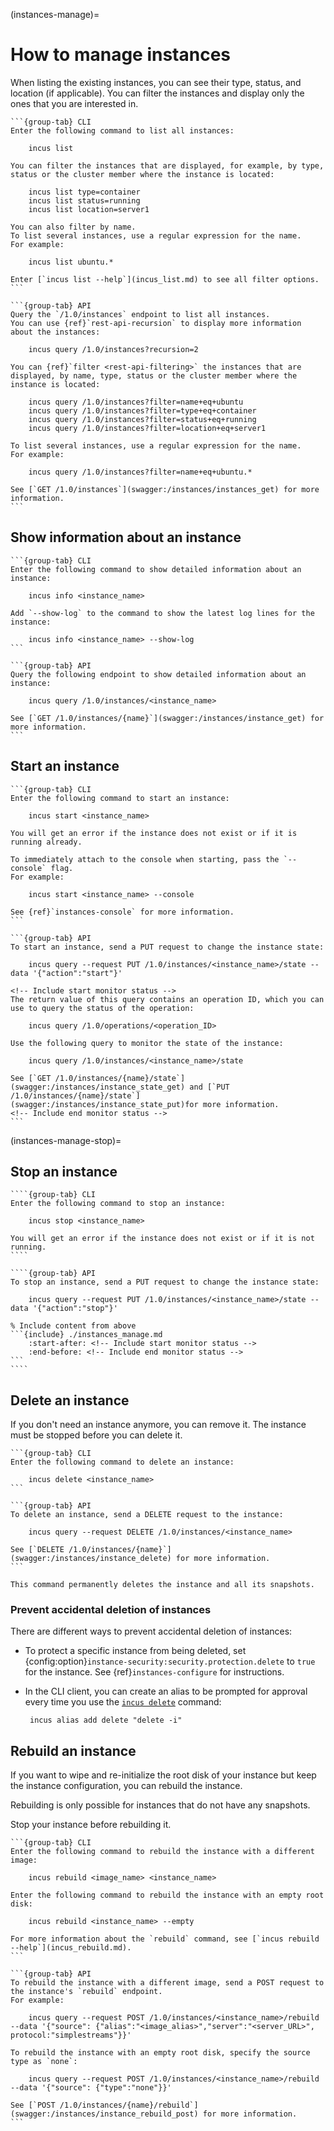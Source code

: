 (instances-manage)=
# How to manage instances

When listing the existing instances, you can see their type, status, and location (if applicable).
You can filter the instances and display only the ones that you are interested in.

````{tabs}
```{group-tab} CLI
Enter the following command to list all instances:

    incus list

You can filter the instances that are displayed, for example, by type, status or the cluster member where the instance is located:

    incus list type=container
    incus list status=running
    incus list location=server1

You can also filter by name.
To list several instances, use a regular expression for the name.
For example:

    incus list ubuntu.*

Enter [`incus list --help`](incus_list.md) to see all filter options.
```

```{group-tab} API
Query the `/1.0/instances` endpoint to list all instances.
You can use {ref}`rest-api-recursion` to display more information about the instances:

    incus query /1.0/instances?recursion=2

You can {ref}`filter <rest-api-filtering>` the instances that are displayed, by name, type, status or the cluster member where the instance is located:

    incus query /1.0/instances?filter=name+eq+ubuntu
    incus query /1.0/instances?filter=type+eq+container
    incus query /1.0/instances?filter=status+eq+running
    incus query /1.0/instances?filter=location+eq+server1

To list several instances, use a regular expression for the name.
For example:

    incus query /1.0/instances?filter=name+eq+ubuntu.*

See [`GET /1.0/instances`](swagger:/instances/instances_get) for more information.
```
````

## Show information about an instance

````{tabs}
```{group-tab} CLI
Enter the following command to show detailed information about an instance:

    incus info <instance_name>

Add `--show-log` to the command to show the latest log lines for the instance:

    incus info <instance_name> --show-log
```

```{group-tab} API
Query the following endpoint to show detailed information about an instance:

    incus query /1.0/instances/<instance_name>

See [`GET /1.0/instances/{name}`](swagger:/instances/instance_get) for more information.
```
````

## Start an instance

````{tabs}
```{group-tab} CLI
Enter the following command to start an instance:

    incus start <instance_name>

You will get an error if the instance does not exist or if it is running already.

To immediately attach to the console when starting, pass the `--console` flag.
For example:

    incus start <instance_name> --console

See {ref}`instances-console` for more information.
```

```{group-tab} API
To start an instance, send a PUT request to change the instance state:

    incus query --request PUT /1.0/instances/<instance_name>/state --data '{"action":"start"}'

<!-- Include start monitor status -->
The return value of this query contains an operation ID, which you can use to query the status of the operation:

    incus query /1.0/operations/<operation_ID>

Use the following query to monitor the state of the instance:

    incus query /1.0/instances/<instance_name>/state

See [`GET /1.0/instances/{name}/state`](swagger:/instances/instance_state_get) and [`PUT /1.0/instances/{name}/state`](swagger:/instances/instance_state_put)for more information.
<!-- Include end monitor status -->
```
````

(instances-manage-stop)=
## Stop an instance

`````{tabs}
````{group-tab} CLI
Enter the following command to stop an instance:

    incus stop <instance_name>

You will get an error if the instance does not exist or if it is not running.
````

````{group-tab} API
To stop an instance, send a PUT request to change the instance state:

    incus query --request PUT /1.0/instances/<instance_name>/state --data '{"action":"stop"}'

% Include content from above
```{include} ./instances_manage.md
    :start-after: <!-- Include start monitor status -->
    :end-before: <!-- Include end monitor status -->
```
````
`````

## Delete an instance

If you don't need an instance anymore, you can remove it.
The instance must be stopped before you can delete it.

`````{tabs}
```{group-tab} CLI
Enter the following command to delete an instance:

    incus delete <instance_name>
```

```{group-tab} API
To delete an instance, send a DELETE request to the instance:

    incus query --request DELETE /1.0/instances/<instance_name>

See [`DELETE /1.0/instances/{name}`](swagger:/instances/instance_delete) for more information.
```
`````

```{caution}
This command permanently deletes the instance and all its snapshots.
```

### Prevent accidental deletion of instances

There are different ways to prevent accidental deletion of instances:

- To protect a specific instance from being deleted, set {config:option}`instance-security:security.protection.delete` to `true` for the instance.
  See {ref}`instances-configure` for instructions.
- In the CLI client, you can create an alias to be prompted for approval every time you use the [`incus delete`](incus_delete.md) command:

       incus alias add delete "delete -i"

## Rebuild an instance

If you want to wipe and re-initialize the root disk of your instance but keep the instance configuration, you can rebuild the instance.

Rebuilding is only possible for instances that do not have any snapshots.

Stop your instance before rebuilding it.

````{tabs}
```{group-tab} CLI
Enter the following command to rebuild the instance with a different image:

    incus rebuild <image_name> <instance_name>

Enter the following command to rebuild the instance with an empty root disk:

    incus rebuild <instance_name> --empty

For more information about the `rebuild` command, see [`incus rebuild --help`](incus_rebuild.md).
```

```{group-tab} API
To rebuild the instance with a different image, send a POST request to the instance's `rebuild` endpoint.
For example:

    incus query --request POST /1.0/instances/<instance_name>/rebuild --data '{"source": {"alias":"<image_alias>","server":"<server_URL>", protocol:"simplestreams"}}'

To rebuild the instance with an empty root disk, specify the source type as `none`:

    incus query --request POST /1.0/instances/<instance_name>/rebuild --data '{"source": {"type":"none"}}'

See [`POST /1.0/instances/{name}/rebuild`](swagger:/instances/instance_rebuild_post) for more information.
```
````
